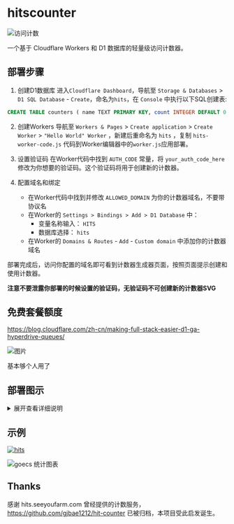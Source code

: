 # hitscounter

![访问计数](https://hits.spiritlhl.net/hitscounter.svg?action=hit&title=Hits&title_bg=%23555555&count_bg=%233aebee&edge_flat=false)

一个基于 Cloudflare Workers 和 D1 数据库的轻量级访问计数器。

## 部署步骤

1. 创建D1数据库
   进入```Cloudflare Dashboard```，导航至 ```Storage & Databases``` > ```D1 SQL Database``` - ```Create```，命名为```hits```，在 ```Console``` 中执行以下SQL创建表:

```sql
CREATE TABLE counters ( name TEXT PRIMARY KEY, count INTEGER DEFAULT 0 );
```

2. 创建Workers
   导航至 ```Workers & Pages``` > ```Create application``` > ```Create Worker``` > ```"Hello World" Worker``` ，新建后重命名为 ```hits``` ，复制 ```hits-worker-code.js``` 代码到Worker编辑器中的```worker.js```应用部署。

3. 设置验证码
   在Worker代码中找到 ```AUTH_CODE``` 常量，将 ```your_auth_code_here``` 修改为你想要的验证码。这个验证码将用于创建新的计数器。

4. 配置域名和绑定
   - 在Worker代码中找到并修改 ```ALLOWED_DOMAIN``` 为你的计数器域名，不要带协议名
   - 在Worker的 ```Settings > Bindings > Add > D1 Database``` 中：
     - 变量名称输入： ```HITS```
     - 数据库选择： ```hits```
   - 在Worker的 ```Domains & Routes``` - ```Add``` - ```Custom domain``` 中添加你的计数器域名

部署完成后，访问你配置的域名即可看到计数器生成器页面，按照页面提示创建和使用计数器。

**注意不要泄露你部署的时候设置的验证码，无验证码不可创建新的计数器SVG**

## 免费套餐额度

https://blog.cloudflare.com/zh-cn/making-full-stack-easier-d1-ga-hyperdrive-queues/

![图片](https://github.com/user-attachments/assets/27586cd9-8943-4911-8770-4e74e208c63c)

基本够个人用了

## 部署图示

<details>
<summary>展开查看详细说明</summary>

![1743226928598](https://github.com/user-attachments/assets/b0dab5e6-741e-4b25-ad0a-94968a883925)

![1743227024678](https://github.com/user-attachments/assets/1b330664-c21f-4482-95be-895033911dfc)

![1743227069293](https://github.com/user-attachments/assets/aa08ce20-6def-4a12-95f0-0563fb763755)

![图片](https://github.com/user-attachments/assets/f502d54c-fcf8-4f6d-baf5-67379acb3a91)

![图片](https://github.com/user-attachments/assets/a4de8cba-0f3a-48f9-a3a8-8d28576df5a9)

![图片](https://github.com/user-attachments/assets/bdfe3160-fa91-4d88-8b19-64b6abecb391)

![图片](https://github.com/user-attachments/assets/9d2a391c-8b09-4808-a986-ac6be68576f6)

![图片](https://github.com/user-attachments/assets/ca735203-7588-4d26-a580-ac32abbee6fe)

![图片](https://github.com/user-attachments/assets/030fbd0b-6086-4a26-b5eb-a73ff84966ed)

![图片](https://github.com/user-attachments/assets/7d8713e5-5dbc-4df9-b608-8250dc0ab019)

![图片](https://github.com/user-attachments/assets/6f3553f8-78f0-42e9-9590-1c27f120b866)

![图片](https://github.com/user-attachments/assets/ee7d8cc1-137f-427b-881c-564113cc8c11)

![图片](https://github.com/user-attachments/assets/0490e4c5-e4b6-470a-8bfd-77672db71745)

</details>

## 示例

[![hits](https://hits.spiritlhl.net/goecs.svg?action=hit&title=hits&title_bg=%23555555&count_bg=%233aebee&edge_flat=false)](https://hits.spiritlhl.net)

![goecs 统计图表](https://hits.spiritlhl.net/chart/goecs.svg)

## Thanks

感谢 hits.seeyoufarm.com 曾经提供的计数服务，https://github.com/gjbae1212/hit-counter 已被归档，本项目受此启发诞生。
